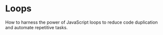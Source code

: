 # Loops

How to harness the power of JavaScript loops to reduce code duplication and automate repetitive tasks.
